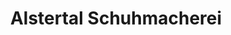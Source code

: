 ---
title: "Alstertal Schuhmacherei"
url: /hamburg/alstertal-schuhmacherei/
shop: Schlüsseldienst
---